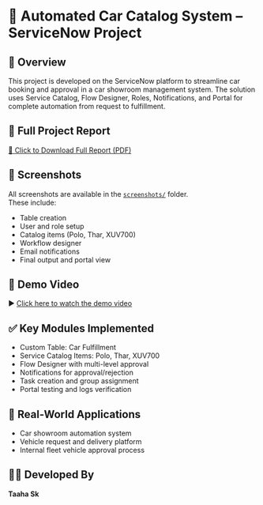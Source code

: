 
# 🚗 Automated Car Catalog System – ServiceNow Project

## 📌 Overview
This project is developed on the ServiceNow platform to streamline car booking and approval in a car showroom management system. The solution uses Service Catalog, Flow Designer, Roles, Notifications, and Portal for complete automation from request to fulfillment.


## 📄 Full Project Report
[📄 Click to Download Full Report (PDF)](https://github.com/Taaha111/Automated-Car-Catalog-System-SN/blob/64ed3cb64df14d32f4cd4409c1433d3119707531/project%20file%20ACSS.pdf)


## 📸 Screenshots
All screenshots are available in the [`screenshots/`](./screenshots) folder.  
These include:
- Table creation
- User and role setup
- Catalog items (Polo, Thar, XUV700)
- Workflow designer
- Email notifications
- Final output and portal view



## 🎥 Demo Video
▶️ [Click here to watch the demo video](https://drive.google.com/file/d/1x_Mq7onoXJoMwBPOKwMtup6C0WyQk9c2/view?usp=drive_link)


## ✅ Key Modules Implemented
- Custom Table: Car Fulfillment
- Service Catalog Items: Polo, Thar, XUV700
- Flow Designer with multi-level approval
- Notifications for approval/rejection
- Task creation and group assignment
- Portal testing and logs verification


## 💼 Real-World Applications
- Car showroom automation system
- Vehicle request and delivery platform
- Internal fleet vehicle approval process


## 👩‍💻 Developed By
**Taaha Sk**  


